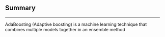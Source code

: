 ## Summary
- - -
AdaBoosting (Adaptive boosting) is a machine learning technique that combines multiple models together in an ensemble method